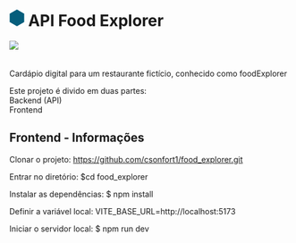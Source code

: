 <h1>
<img src="/static/images/logo.png">
API Food Explorer</h1>

<img src="/static/images/background-macarons">

<br>
<br>
<p>Cardápio digital para um restaurante fictício, conhecido como foodExplorer

Este projeto é divido em duas partes:
<br> Backend (API)
<br> Frontend

</p>

<h2>Frontend - Informações</h2>

Clonar o projeto: https://github.com/csonfort1/food_explorer.git

Entrar no diretório: $cd food_explorer

Instalar as dependências: $ npm install

Definir a variável local: VITE_BASE_URL=http://localhost:5173

Iniciar o servidor local: $ npm run dev

